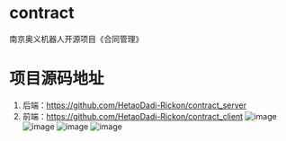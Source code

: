 # contract
南京奥义机器人开源项目《合同管理》

# 项目源码地址
1. 后端：https://github.com/HetaoDadi-Rickon/contract_server
2. 前端：https://github.com/HetaoDadi-Rickon/contract_client
![image](https://user-images.githubusercontent.com/25542478/201840328-9d33a381-1275-4bc9-84c7-afb2afa93baa.png)
![image](https://user-images.githubusercontent.com/25542478/201840400-21fb91d9-ce6e-4097-86e5-f25f89c89488.png)
![image](https://user-images.githubusercontent.com/25542478/201840440-05c004a0-df5f-419a-ab5d-fab6c87362b4.png)
![image](https://user-images.githubusercontent.com/25542478/201840504-2ec700bf-79b9-483f-8b84-85e2c31a0258.png)
